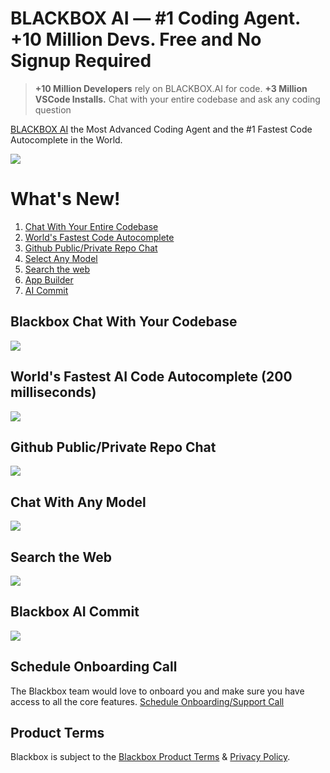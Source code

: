 # BLACKBOX AI — #1 Coding Agent. +10 Million Devs. Free and No Signup Required

>  **+10 Million Developers** rely on BLACKBOX.AI for code. **+3 Million VSCode Installs.** Chat with your entire codebase and ask any coding question


[BLACKBOX AI](https://www.blackbox.ai 'Get Started on BLACKBOX AI') the Most Advanced Coding Agent and the #1 Fastest Code Autocomplete in the World.

[![](https://storage.googleapis.com/workspace-0f70711f-8b4e-4d94-86f1-2a93ccde5886/code-chat.gif)](https://www.useblackbox.io/chat?videoId=VDj4fspm808)

# What's New!
1. [Chat With Your Entire Codebase](#code-chat)
2. [World's Fastest Code Autocomplete](#code-autocomplete)
3. [Github Public/Private Repo Chat](#github)
4. [Select Any Model](#model)
5. [Search the web](#web)
6. [App Builder]()
7. [AI Commit](#blackbox-commit)

## Blackbox Chat With Your Codebase <a name="code-chat"></a>

[![](https://storage.googleapis.com/workspace-0f70711f-8b4e-4d94-86f1-2a93ccde5886/code-repo.gif)]()

## World's Fastest AI Code Autocomplete (200 milliseconds) <a name="code-autocomplete"></a>

[![](https://storage.googleapis.com/workspace-0f70711f-8b4e-4d94-86f1-2a93ccde5886/code-autocomplete.gif)]()

## Github Public/Private Repo Chat <a name="github"></a>

[![](https://storage.googleapis.com/workspace-0f70711f-8b4e-4d94-86f1-2a93ccde5886/github.gif)]()

## Chat With Any Model <a name="model"></a>

[![](https://storage.googleapis.com/workspace-0f70711f-8b4e-4d94-86f1-2a93ccde5886/model.gif)]()

## Search the Web <a name="web"></a>

[![](https://storage.googleapis.com/workspace-0f70711f-8b4e-4d94-86f1-2a93ccde5886/web.gif)]()


## Blackbox AI Commit <a name="blackbox-commit"></a>

[![](https://storage.googleapis.com/a1aa/uploads/demo-autocommit.gif)](https://www.useblackbox.io/chat?videoId=V_3h3fjeHGM)

## Schedule Onboarding Call

The Blackbox team would love to onboard you and make sure you have access to all the core features. [Schedule Onboarding/Support Call](https://calendly.com/blackboxapp/30min)


## Product Terms

Blackbox is subject to the [Blackbox Product Terms](https://www.useblackbox.io/terms) & [Privacy Policy](https://www.useblackbox.io/privacy).

